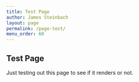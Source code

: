 ```yaml
---
title: Test Page
author: James Steinbach
layout: page
permalink: /page-test/
menu_order: 60
---
```


## Test Page

Just testing out this page to see if it renders or not.